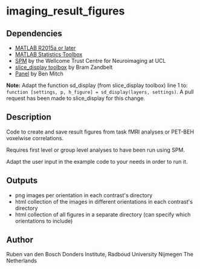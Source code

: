 # imaging_result_figures

## Dependencies
- [MATLAB R2015a or later](http://www.mathworks.com)
- [MATLAB Statistics Toolbox](http://www.mathworks.com/products/statistics/)
- [SPM](http://www.fil.ion.ucl.ac.uk/spm/) by the Wellcome Trust Centre for Neuroimaging at UCL
- [slice_display toolbox](https://github.com/bramzandbelt/slice_display) by Bram Zandbelt
- [Panel](https://www.mathworks.com/matlabcentral/fileexchange/20003-panel) by Ben Mitch

**Note:** Adapt the function sd_display (from slice_display toolbox) line 1 to: `function [settings, p, h_figure] = sd_display(layers, settings)`. A pull request has been made to slice_display for this change.

## Description
Code to create and save result figures from task fMRI analyses or PET-BEH voxelwise correlations.

Requires first level or group level analyses to have been run using SPM.

Adapt the user input in the example code to your needs in order to run it.

## Outputs
- png images per orientation in each contrast's directory
- html collection of the images in different orientations in each contrast's directory
- html collection of all figures in a separate directory (can specify which orientations to include)

## Author
Ruben van den Bosch
Donders Institute, Radboud University Nijmegen
The Netherlands
